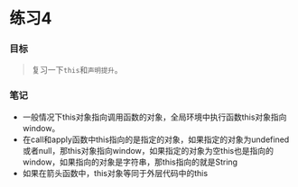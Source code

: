 # 练习4

### 目标

> 复习一下`this`和`声明提升`。
### 笔记
- 一般情况下this对象指向调用函数的对象，全局环境中执行函数this对象指向window。
- 在call和apply函数中this指向的是指定的对象，如果指定的对象为undefined或者null，那this对象指向window，如果指定的对象为空this也是指向的window，如果指向的对象是字符串，那this指向的就是String
- 如果在箭头函数中，this对象等同于外层代码中的this
